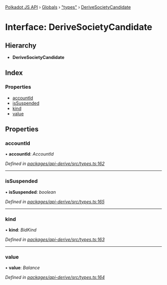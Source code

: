 [Polkadot JS API](../README.md) › [Globals](../globals.md) › ["types"](../modules/_types_.md) › [DeriveSocietyCandidate](_types_.derivesocietycandidate.md)

# Interface: DeriveSocietyCandidate

## Hierarchy

* **DeriveSocietyCandidate**

## Index

### Properties

* [accountId](_types_.derivesocietycandidate.md#accountid)
* [isSuspended](_types_.derivesocietycandidate.md#issuspended)
* [kind](_types_.derivesocietycandidate.md#kind)
* [value](_types_.derivesocietycandidate.md#value)

## Properties

###  accountId

• **accountId**: *AccountId*

*Defined in [packages/api-derive/src/types.ts:162](https://github.com/polkadot-js/api/blob/854a520517/packages/api-derive/src/types.ts#L162)*

___

###  isSuspended

• **isSuspended**: *boolean*

*Defined in [packages/api-derive/src/types.ts:165](https://github.com/polkadot-js/api/blob/854a520517/packages/api-derive/src/types.ts#L165)*

___

###  kind

• **kind**: *BidKind*

*Defined in [packages/api-derive/src/types.ts:163](https://github.com/polkadot-js/api/blob/854a520517/packages/api-derive/src/types.ts#L163)*

___

###  value

• **value**: *Balance*

*Defined in [packages/api-derive/src/types.ts:164](https://github.com/polkadot-js/api/blob/854a520517/packages/api-derive/src/types.ts#L164)*
